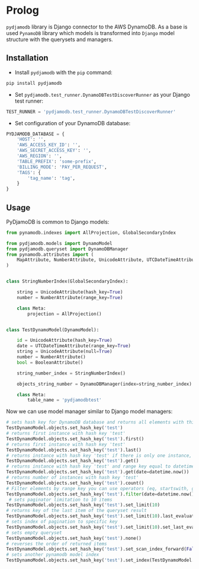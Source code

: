 Prolog
======

`pydjamodb` library is Django connector to the AWS DynamoDB. As a base is used `PynamoDB` library which models is transformed into `Django` model structure with the querysets and managers.

Installation
------------

- Install `pydjamodb` with the `pip` command:

```bash
pip install pydjamodb
```

- Set ``pydjamodb.test_runner.DynamoDBTestDiscoverRunner`` as your Django test runner:

```python
TEST_RUNNER = 'pydjamodb.test_runner.DynamoDBTestDiscoverRunner'
```

- Set configuration of your DynamoDB database:

```python
PYDJAMODB_DATABASE = {
    'HOST': '',
    'AWS_ACCESS_KEY_ID': '',
    'AWS_SECRET_ACCESS_KEY': '',
    'AWS_REGION': '',
    'TABLE_PREFIX': 'some-prefix',
    'BILLING_MODE': 'PAY_PER_REQUEST',
    'TAGS': {
        'tag_name': 'tag',
    }
}
```

Usage
-----

PyDjamoDB is common to Django models:

```python
from pynamodb.indexes import AllProjection, GlobalSecondaryIndex

from pydjamodb.models import DynamoModel
from pydjamodb.queryset import DynamoDBManager
from pynamodb.attributes import (
    MapAttribute, NumberAttribute, UnicodeAttribute, UTCDateTimeAttribute, BooleanAttribute, NumberAttribute
)


class StringNumberIndex(GlobalSecondaryIndex):

    string = UnicodeAttribute(hash_key=True)
    number = NumberAttribute(range_key=True)

    class Meta:
        projection = AllProjection()


class TestDynamoModel(DynamoModel):

    id = UnicodeAttribute(hash_key=True)
    date = UTCDateTimeAttribute(range_key=True)
    string = UnicodeAttribute(null=True)
    number = NumberAttribute()
    bool = BooleanAttribute()

    string_number_index = StringNumberIndex()

    objects_string_number = DynamoDBManager(index=string_number_index)

    class Meta:
        table_name = 'pydjamodbtest'
```

Now we can use model manager similar to Django model managers:

```python
# sets hash key for DynamoDB database and returns all elements with this key
TestDynamoModel.objects.set_hash_key('test')
# returns first instance with hash key 'test'
TestDynamoModel.objects.set_hash_key('test').first()
# returns first instance with hash key 'test'
TestDynamoModel.objects.set_hash_key('test').last()
# returns instance with hash key 'test' if there is only one instance, else raises MultipleObjectsReturned or ObjectDoesNotExist exception
TestDynamoModel.objects.set_hash_key('test').get()
# returns instance with hash key 'test' and range key equal to datetime.now() if there is only one instance, else raises MultipleObjectsReturned or ObjectDoesNotExist exception
TestDynamoModel.objects.set_hash_key('test').get(date=datetime.now())
# returns number of instances with hash key 'test'
TestDynamoModel.objects.set_hash_key('test').count()
# Filter elements by range key you can use operators (eq, startswith, gt, lt, gte, lte, between)
TestDynamoModel.objects.set_hash_key('test').filter(date=datetime.now()) 
 # sets paginator limitation to 10 items
TestDynamoModel.objects.set_hash_key('test').set_limit(10)
# returns key of the last item of the queryset result
TestDynamoModel.objects.set_hash_key('test').set_limit(10).last_evaluated_key
# sets index of pagination to specific key
TestDynamoModel.objects.set_hash_key('test').set_limit(10).set_last_evaluated_key(key)
# sets empty queryset
TestDynamoModel.objects.set_hash_key('test').none()
# reverses the order of returned items
TestDynamoModel.objects.set_hash_key('test').set_scan_index_forward(False)
# sets another pynamodb model index
TestDynamoModel.objects.set_hash_key('test').set_index(TestDynamoModel.string_number_index)
```
